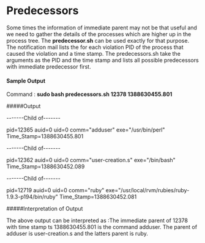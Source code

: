Predecessors 
============

Some times the information of immediate parent may not be that useful and we
need to gather the details of the processes which are higher up in the process
tree. The **predecessor.sh** can be used exactly for that purpose. The 
notification mail lists the for each violation  PID of the process that caused
the violation and a time stamp. The predecessors.sh take the arguments as
the PID and the time stamp and lists all possible predecessors with immediate
predecessor first. 
#### Sample Output

Command : **sudo bash predecessors.sh 12378 1388630455.801**

#####Output

-------Child of-------

pid=12365 auid=0 uid=0 comm="adduser" exe="/usr/bin/perl" Time_Stamp=1388630455.801

-------Child of-------

pid=12362 auid=0 uid=0 comm="user-creation.s" exe="/bin/bash" Time_Stamp=1388630452.089

-------Child of-------

pid=12719 auid=0 uid=0 comm="ruby" exe="/usr/local/rvm/rubies/ruby-1.9.3-p194/bin/ruby" Time_Stamp=1388630452.081

#####Interpretation of Output

The above output can be interpreted as :The immediate parent of 12378 with
time stamp ts 1388630455.801 is the command adduser. The parent of adduser is
user-creation.s and the latters parent is ruby.
